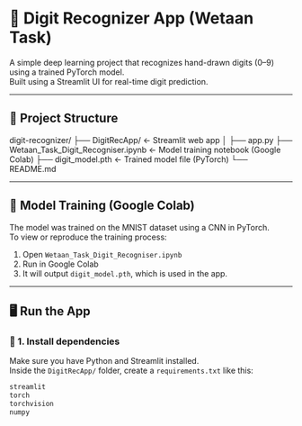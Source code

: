# 🔢 Digit Recognizer App (Wetaan Task)

A simple deep learning project that recognizes hand-drawn digits (0–9) using a trained PyTorch model.  
Built using a Streamlit UI for real-time digit prediction.

---

## 📁 Project Structure
digit-recognizer/
├── DigitRecApp/ ← Streamlit web app
│ ├── app.py
├── Wetaan_Task_Digit_Recogniser.ipynb ← Model training notebook (Google Colab)
├── digit_model.pth ← Trained model file (PyTorch)
└── README.md 

---

## 🧠 Model Training (Google Colab)

The model was trained on the MNIST dataset using a CNN in PyTorch.  
To view or reproduce the training process:

1. Open `Wetaan_Task_Digit_Recogniser.ipynb`  
2. Run in Google Colab  
3. It will output `digit_model.pth`, which is used in the app.

---

## 🖥️ Run the App

### 🔧 1. Install dependencies

Make sure you have Python and Streamlit installed.  
Inside the `DigitRecApp/` folder, create a `requirements.txt` like this:

```txt
streamlit
torch
torchvision
numpy

